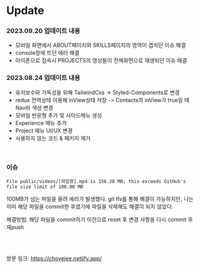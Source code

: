 


# Update

### 2023.09.20 업데이트 내용
- 모바일 화면에서 ABOUT페이지와 SKILLS페이지의 영역이 겹치던 이슈 해결
- console창에 뜨던 에러 해결
- 아이폰으로 접속시 PROJECTS의 영상들이 전체화면으로 재생되던 이슈 해결


### 2023.08.24 업데이트 내용
- 유지보수와 가독성을 위해 TailwindCss -> Styled-Components로 변경
- redux 전역상태 이용해 inView상태 저장 -> Contacts의 inView가 true일 때 Nav바 색상 변경
- 모바일 반응형 추가 및 사이드메뉴 생성
- Experience 메뉴 추가
- Project 메뉴 UI/UX 변경
- 사용하지 않는 코드 & 패키지 제거

<br/>

### 이슈 
  ```
  File public/videos/[파일명].mp4 is 156.28 MB; this exceeds GitHub's file size limit of 100.00 MB
  ```
  100MB가 넘는 파일을 올려 에러가 발생했다. git lfs를 통해 해결이 가능하지만, 나는 이미 해당 파일을 commit한 후였기에 파일을 삭제해도 해결이 되지 않았다.
  
  해결방법: 해당 파일을 commit하기 이전으로 reset 후 변경 사항을 다시 commit 후 재push

  <br/><br/>


방문 링크: https://choyejee.netlify.app/ 
